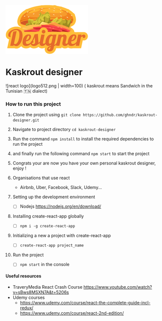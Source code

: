  ![kaskrout designer](src/assets/logo.png) 

# Kaskrout designer

![react logo](logo512.png | width=100)
( kaskrout means Sandwich in the Tunisian 🇹🇳 dialect)

### How to run this project

1. Clone the project using `git clone https://github.com/ghndr/kaskrout-designer.git`
2. Navigate to project directory `cd kaskrout-designer`
3. Run the command `npm install` to install the required dependencies to run the project
4. and finally run the following command `npm start` to start the project
5. Congrats your are now you have your own personal kaskrout designer, enjoy !



1. Organisations that use react
   - Airbnb, Uber, Facebook, Slack, Udemy...
2. Setting up the development environment
   - [ ] Nodejs https://nodejs.org/en/download/
3. Installing create-react-app globally
   - [ ] `npm i -g create-react-app`
4. Initializing a new a project with create-react-app
   - [ ] `create-react-app project_name`
5. Run the project
   - [ ] `npm start` in the console



#### Useful resources

- TraveryMedia React Crash Course https://www.youtube.com/watch?v=sBws8MSXN7A&t=5206s
- Udemy courses
  - https://www.udemy.com/course/react-the-complete-guide-incl-redux/
  - https://www.udemy.com/course/react-2nd-edition/

